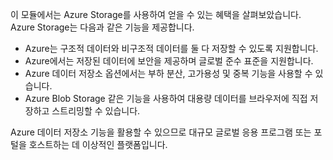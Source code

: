 이 모듈에서는 Azure Storage를 사용하여 얻을 수 있는 혜택을 살펴보았습니다. Azure Storage는 다음과 같은 기능을 제공합니다.

* Azure는 구조적 데이터와 비구조적 데이터를 둘 다 저장할 수 있도록 지원합니다.
* Azure에서는 저장된 데이터에 보안을 제공하며 글로벌 준수 표준을 지원합니다.
* Azure 데이터 저장소 옵션에서는 부하 분산, 고가용성 및 중복 기능을 사용할 수 있습니다.
* Azure Blob Storage 같은 기능을 사용하여 대용량 데이터를 브라우저에 직접 저장하고 스트리밍할 수 있습니다.

Azure 데이터 저장소 기능을 활용할 수 있으므로 대규모 글로벌 응용 프로그램 또는 포털을 호스트하는 데 이상적인 플랫폼입니다.